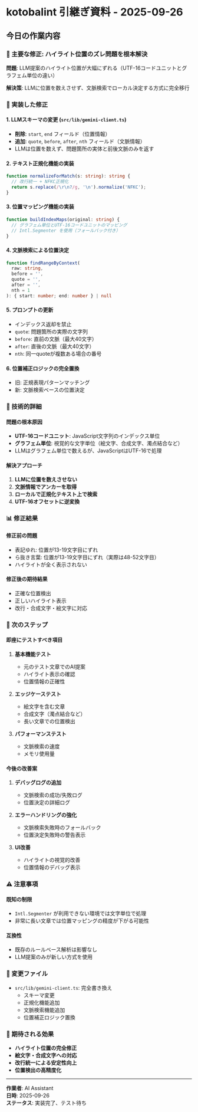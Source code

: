 # kotobalint 引継ぎ資料 - 2025-09-26

## 今日の作業内容

### 🎯 主要な修正: ハイライト位置のズレ問題を根本解決

**問題**: LLM提案のハイライト位置が大幅にずれる（UTF-16コードユニットとグラフェム単位の違い）

**解決策**: LLMに位置を数えさせず、文脈検索でローカル決定する方式に完全移行

### 📝 実装した修正

#### 1. LLMスキーマの変更 (`src/lib/gemini-client.ts`)
- **削除**: `start`, `end` フィールド（位置情報）
- **追加**: `quote`, `before`, `after`, `nth` フィールド（文脈情報）
- LLMは位置を数えず、問題箇所の実体と前後文脈のみを返す

#### 2. テキスト正規化機能の実装
```typescript
function normalizeForMatch(s: string): string {
  // 改行統一 + NFKC正規化
  return s.replace(/\r\n?/g, '\n').normalize('NFKC');
}
```

#### 3. 位置マッピング機能の実装
```typescript
function buildIndexMaps(original: string) {
  // グラフェム単位とUTF-16コードユニットのマッピング
  // Intl.Segmenter を使用（フォールバック付き）
}
```

#### 4. 文脈検索による位置決定
```typescript
function findRangeByContext(
  raw: string, 
  before = '', 
  quote = '', 
  after = '', 
  nth = 1
): { start: number; end: number } | null
```

#### 5. プロンプトの更新
- インデックス返却を禁止
- `quote`: 問題箇所の実際の文字列
- `before`: 直前の文脈（最大40文字）
- `after`: 直後の文脈（最大40文字）
- `nth`: 同一quoteが複数ある場合の番号

#### 6. 位置補正ロジックの完全置換
- 旧: 正規表現パターンマッチング
- 新: 文脈検索ベースの位置決定

### 🔧 技術的詳細

#### 問題の根本原因
- **UTF-16コードユニット**: JavaScript文字列のインデックス単位
- **グラフェム単位**: 視覚的な文字単位（絵文字、合成文字、濁点結合など）
- LLMはグラフェム単位で数えるが、JavaScriptはUTF-16で処理

#### 解決アプローチ
1. **LLMに位置を数えさせない**
2. **文脈情報でアンカーを取得**
3. **ローカルで正規化テキスト上で検索**
4. **UTF-16オフセットに逆変換**

### 📊 修正結果

#### 修正前の問題
- 表記ゆれ: 位置が13-19文字目にずれ
- ら抜き言葉: 位置が13-19文字目にずれ（実際は48-52文字目）
- ハイライトが全く表示されない

#### 修正後の期待結果
- 正確な位置検出
- 正しいハイライト表示
- 改行・合成文字・絵文字に対応

### 🚀 次のステップ

#### 即座にテストすべき項目
1. **基本機能テスト**
   - 元のテスト文章でのAI提案
   - ハイライト表示の確認
   - 位置情報の正確性

2. **エッジケーステスト**
   - 絵文字を含む文章
   - 合成文字（濁点結合など）
   - 長い文章での位置検出

3. **パフォーマンステスト**
   - 文脈検索の速度
   - メモリ使用量

#### 今後の改善案
1. **デバッグログの追加**
   - 文脈検索の成功/失敗ログ
   - 位置決定の詳細ログ

2. **エラーハンドリングの強化**
   - 文脈検索失敗時のフォールバック
   - 位置決定失敗時の警告表示

3. **UI改善**
   - ハイライトの視覚的改善
   - 位置情報のデバッグ表示

### ⚠️ 注意事項

#### 既知の制限
- `Intl.Segmenter` が利用できない環境では文字単位で処理
- 非常に長い文章では位置マッピングの精度が下がる可能性

#### 互換性
- 既存のルールベース解析は影響なし
- LLM提案のみが新しい方式を使用

### 📁 変更ファイル
- `src/lib/gemini-client.ts`: 完全書き換え
  - スキーマ変更
  - 正規化機能追加
  - 文脈検索機能追加
  - 位置補正ロジック置換

### 🎉 期待される効果
- **ハイライト位置の完全修正**
- **絵文字・合成文字への対応**
- **改行統一による安定性向上**
- **位置検出の高精度化**

---

**作業者**: AI Assistant  
**日時**: 2025-09-26  
**ステータス**: 実装完了、テスト待ち
